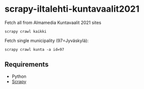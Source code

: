 # scrapy-iltalehti-kuntavaalit2021

Fetch all from Almamedia Kuntavaalit 2021 sites

    scrapy crawl kaikki

Fetch single municipality (97=Jyväskylä): 

    scrapy crawl kunta -a id=97

## Requirements

* Python
* [Scrapy](https://scrapy.org/)
